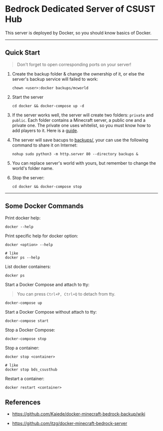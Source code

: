 # Bedrock Dedicated Server of CSUST Hub

This server is deployed by Docker, so you should know basics of Docker.

___

## Quick Start

> Don't forget to open corresponding ports on your server!

1. Create the backup folder & change the ownership of it, or else the server's backup service will failed to work:

    ```shell
    chown <user>:docker backups/mcworld
    ```

2. Start the server

    ```shell
    cd docker && docker-compose up -d
    ```

3. If the server works well, the server will create two folders: `private` and `public`. Each folder contains a Minecraft server, a public one and a private one. The private one uses whitelist, so you must know how to add players to it. Here is a [guide](https://github.com/itzg/docker-minecraft-bedrock-server#whitelist).

4. The server will save bacups to [backups/](backups/), your can use the following command to share it on Internet:

    ```shell
    nohup sudo python3 -m http.server 80 --directory backups &
    ```

5. You can replace server's world with yours, but remember to change the world's folder name.

6. Stop the server:

    ```shell
    cd docker && docker-compose stop
    ```

___

## Some Docker Commands

Print docker help:

```shell
docker --help
```

Print specific help for docker option:

```shell
docker <option> --help

# like
docker ps --help
```

List docker containers:

```shell
docker ps
```

Start a Docker Compose and attach to tty:

> You can press `Ctrl+P, Ctrl+Q` to detach from tty.

```shell
docker-compose up
```

Start a Docker Compose without attach to tty:

```shell
docker-compose start
```

Stop a Docker Compose:

```shell
docker-compose stop
```

Stop a container:

```shell
docker stop <container>

# like
docker stop bds_csusthub
```

Restart a container:

```shell
docker restart <container>
```


## References

- <https://github.com/Kaiede/docker-minecraft-bedrock-backup/wiki>

- <https://github.com/itzg/docker-minecraft-bedrock-server>